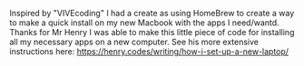 Inspired by "VIVEcoding" I had a create as using HomeBrew to create a way to make a quick install on my new Macbook with the apps I need/wantd. Thanks for Mr Henry I was able to make this little piece of code for installing all my necessary apps on a new computer. 
See his more extensive instructions here: https://henry.codes/writing/how-i-set-up-a-new-laptop/
